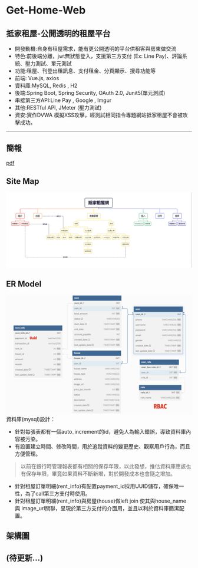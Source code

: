 # Get-Home-Web
## 抵家租屋-公開透明的租屋平台
- 開發動機:自身有租屋需求，能有更公開透明的平台供租客與房東做交流
- 特色:前後端分離，jwt無狀態登入，支援第三方支付 (Ex: Line Pay)、評論系統、壓力測試、單元測試
- 功能:租屋、刊登出租訊息、支付租金、分頁顯示、搜尋功能等
- 前端: Vue.js, axios
- 資料庫:MySQL, Redis , H2
- 後端:Spring Boot, Spring Security, OAuth 2.0, Junit5(單元測試)
- 串接第三方API:Line Pay , Google , Imgur
- 其他:RESTful API, JMeter (壓力測試)
- 資安:實作DVWA 模擬XSS攻擊，經測試相同指令專題網站抵家租屋不會被攻擊成功。
---
## 簡報
[pdf](./img/GetHome.pdf)
## Site Map
![site map](./img/SiteMap.png)
## ER Model
![ER Model](./img/ERModel.png)
資料庫(mysql)設計：
- 針對每張表都有一個auto_increment的id，避免人為輸入錯誤，導致資料庫內容被污染。
- 有設置建立時間、修改時間，用於追蹤資料的變更歷史、觀察用戶行為，而且方便管理。
> 以前在銀行時管理報表都有相關的保存年限，以此發想，推估資料庫應該也有保存年限，畢竟如果資料不斷新增，對於開發成本也會隨之增加。
- 針對租屋訂單明細(rent_info)有配置payment_id採用UUID儲存，確保唯一性，為了call第三方支付時使用。
- 針對租屋訂單明細(rent_info)與房屋(house)做left join 使其與house_name 與 image_url關聯，呈現於第三方支付的介面用，並且以利於資料庫簡潔配置。
## 架構圖
(待更新...)
---
